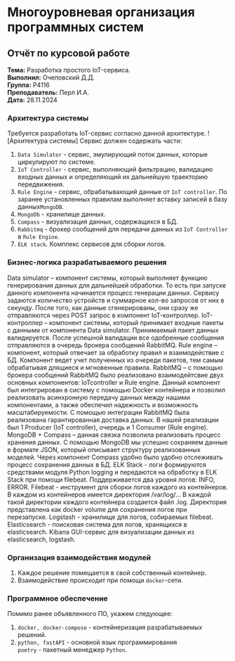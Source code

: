# Многоуровневая организация программных систем
## Отчёт по курсовой работе
**Тема:** Разработка простого IoT-сервиса.  
**Выполнил:** Очеповский Д.Д.  
**Группа:** P4116  
**Преподаватель:** Перл И.А.  
**Дата:** 28.11.2024


### Архитектура системы
Требуется разработать IoT-сервис согласно данной архитектуре.
![Архитектура системы]
Сервис должен содержать части:
1. `Data Simulator` - сервис, эмулирующий поток данных, которые циркулируют по системе.
2. `IoT Controller` - сервис, выполняющий фильтрацию, валидацию входных данных и определяющий их дальнейшую траекторию передвижения.
3. `Rule Engine` - сервис, обрабатывающий данные от `IoT controller`. По заранее установленных правилам выполняет вставку записей в базу данных`MongoDB`.
4. `MongoDb` - хранилище данных.
5. `Compass` - визуализация данных, содержащихся в БД.
6. `Rabbitmq` - брокер сообщений для передачи данных из `IoT Controller` в `Rule Engine`.
7. `ELK stack`. Комплекс сервисов для сборки логов.

### Бизнес-логика разрабатываемого решения
Data simulator – компонент системы, который выполняет функцию генерирования данных для дальнейшей обработки. То есть при запуске данного компонента начинается процесс генерации данных. Сервису задаются количество устройств и суммарное кол-во запросов от них в секунду. После того, как данные сгенерированы, они сразу же отправляются через POST запрос в компонент IoT-контроллер.
IoT-контроллер – компонент системы, который принимает входные пакеты с данными от компонента Data simulator. Принимаемый пакет данных валидируется. После успешной валидации все одобренные сообщения отправляются в очередь брокера сообщений RabbitMQ.
Rule engine – компонент, который отвечает за обработку правил и взаимодействие с БД. Компонент ведет учет полученных из очереди пакетов, тем самым обрабатывая длящиеся и мгновенные правила.
RabbitMQ – с помощью брокера сообщений RabbitMQ было реализовано взаимодейтсвие двух основных компонентов: IoTcontroller и Rule engine. Данный компонент был интегрирован в систему с помощью Docker контейнера и позволил реализовать асинхронную передачу данных между нашими компонентами, а также обеспечил надежность и возможность масштабируемости. С помощью интеграции RabbitMQ была реализована гарантированная доставка данных. В нашей реализации был 1 Producer (IoT controller), очередь и 1 Consumer (Rule engine). 
MongoDB + Compass – данная связка позволила реализовать процесс хранения данных. С помощью MongoDB мы успешно сохраняем данные в формате JSON, который описывает структуру реализованных моделей. Через компонент Compass удобно было удобно отслеживать процесс сохранения данных в БД.
ELK Stack - логи формируются средствами модуля Python logging и передаются на обработку в ELK Stack при помощи filebeat. Поддерживается два уровня логов: INFO, ERROR.
Filebeat - инструмент для сборки логов каждого из контейнеров. В каждом из контейнеров имеется директория /var/log/... В каждой такой директории каждого контейнера создается файл .log. Директория представлена как docker volume для сохранения логов при перезапуске.
Logstash - хранилище для логов, собираемых filebeat.
Elasticsearch - поисковая система для логов, хранящихся в elasticsearch. 
Kibana GUI-сервис для визуализации данных из elasticsearch, logstash.

### Организация взаимодействия модулей
1. Каждое решение помещается в свой собственный контейнер.
2. Взаимодействие происходит при помощи `docker`-сети.
### Программное обеспечение
Помимо ранее объявленного ПО, укажем следующее:
1. `docker, docker-compose` - контейнеризация разрабатываемых решений.
2. `python, fastAPI` - основной язык программирования  
`poetry` - пакетный менеджер `Python`.
